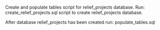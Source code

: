 Create and populate tables script for relief_projects database.
Run: create_relief_projects.sql script to create relief_projects database.


After database relief_projects has been created run: 
populate_tables.sql
